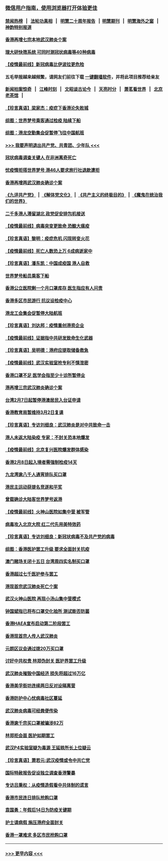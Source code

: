 ### [微信用户指南，使用浏览器打开体验更佳](https://github.com/gfw-breaker/banned-news1/blob/master/indexes/wechat-guide.md?t=0)
#### [禁闻热榜](热点新闻.md?t=0)  &nbsp;&nbsp;|&nbsp;&nbsp; [法轮功真相](https://github.com/gfw-breaker/truth/blob/master/README.md?t=0) &nbsp;&nbsp;|&nbsp;&nbsp; [明慧二十周年报告](https://github.com/gfw-breaker/mh-reports/blob/master/README.md?t=0) &nbsp;&nbsp;|&nbsp;&nbsp;[明慧期刊](https://github.com/gfw-breaker/mh-qikan) &nbsp;&nbsp;|&nbsp;&nbsp; [明慧海外之窗](https://github.com/gfw-breaker/mh-news/blob/master/README.md?t=0) &nbsp;&nbsp;|&nbsp;&nbsp; [神韵特别报道](https://github.com/gfw-breaker/mh-news/blob/master/shenyun.md?t=0)
#### [香港再增七宗本地武汉肺炎个案](../pages/nsc415/n11862405.md?t=02122322) 
#### [理大研快筛系统 可同时测冠状病毒等40种病毒](../pages/nsc415/n11862376.md?t=02122322) 
#### [【疫情最前线】新冠病毒比伊波拉更危险](../pages/nsc415/n11862199.md?t=02122322) 
#### 五毛举报越来越频繁，请网友们前往下载 [一键翻墙软件](https://github.com/gfw-breaker/ssr-accounts)，并将此项目推荐给亲友
#### [新闻拍案惊奇](https://github.com/gfw-breaker/banned-news1/blob/master/pages/link4.md) &nbsp;&nbsp;|&nbsp;&nbsp; [江峰时刻](https://github.com/gfw-breaker/banned-news1/blob/master/pages/link4.md) &nbsp;&nbsp;|&nbsp;&nbsp; [文昭谈古论今](https://github.com/gfw-breaker/banned-news1/blob/master/pages/link4.md) &nbsp;&nbsp;|&nbsp;&nbsp; [天亮时分](https://github.com/gfw-breaker/banned-news1/blob/master/pages/link4.md) &nbsp;&nbsp;|&nbsp;&nbsp; [萧茗看世界](https://github.com/gfw-breaker/banned-news1/blob/master/pages/link4.md) &nbsp;&nbsp;|&nbsp;&nbsp; [北京老茶馆](https://github.com/gfw-breaker/banned-news1/blob/master/pages/link4.md) &nbsp;&nbsp;|&nbsp;&nbsp; 
#### [【珍言真语】梁家杰：疫症下香港沦失败城](../pages/nsc415/n11861588.md?t=02122322) 
#### [组图：世界梦号乘客通过检疫 陆续下船](../pages/nsc415/n11858302.md?t=02122322) 
#### [组图：港龙空勤集会促暂停飞往中国航班](../pages/nsc415/n11858190.md?t=02122322) 
#### [>>> 我要声明退出共产党、共青团、少年队 <<<](https://github.com/begood0513/goodnews/blob/master/quit/letter.md) 
#### [冠状病毒调查关键人 在非洲离奇死亡](../pages/nsc415/n11859798.md?t=02122322) 
#### [忧疫情拒搭世界梦号 港46人要求旅行社退款遭拒](../pages/nsc415/n11859849.md?t=02122322) 
#### [香港再增两武汉肺炎确诊个案](../pages/nsc415/n11859833.md?t=02122322) 
#### [《九评共产党》](https://github.com/begood0513/9ping.md/blob/master/README.md) &nbsp;|&nbsp; [《解体党文化》](../../../../jtdwh.md/blob/master/README.md)  &nbsp;|&nbsp; [《共产主义的终极目的》](../../../../gczydzjmd.md/blob/master/README.md) &nbsp;|&nbsp; [《魔鬼在统治我们的世界》](../../../../mgztzwmdsj.md/blob/master/README.md) 
#### [二千多港人滞留湖北 政党促安排包机接送](../pages/nsc415/n11859831.md?t=02122322) 
#### [【疫情最前线】病毒突变更致命 恐酿大瘟疫](../pages/nsc415/n11859604.md?t=02122322) 
#### [【珍言真语】黎明：疫症危机 闪现转变火花](../pages/nsc415/n11859199.md?t=02122322) 
#### [【疫情最前线】死亡人数恐上万 6成病逝家中](../pages/nsc415/n11856687.md?t=02122322) 
#### [【珍言真语】潘东凯：中国成疫国 港人自救](../pages/nsc415/n11856962.md?t=02122322) 
#### [世界梦号船员乘客下船](../pages/nsc415/n11856883.md?t=02122322) 
#### [香港公立医院剩一个月口罩库存 医生指应有人问责](../pages/nsc415/n11856875.md?t=02122322) 
#### [香港多区市民游行 抗议设检疫中心](../pages/nsc415/n11856866.md?t=02122322) 
#### [港龙工会集会促暂停大陆航班](../pages/nsc415/n11856840.md?t=02122322) 
#### [【珍言真语】刘达邦：疫情重创港资企业](../pages/nsc415/n11854274.md?t=02122322) 
#### [【疫情最前线】证据指中共研发致命生化武器](../pages/nsc415/n11853087.md?t=02122322) 
#### [【珍言真语】吴明德：港府应提取储备救急](../pages/nsc415/n11852734.md?t=02122322) 
#### [【疫情最前线】武汉实验室抢专利不慎泄密](../pages/nsc415/n11850310.md?t=02122322) 
#### [香港口罩不足 医学会指至少十诊所暂停业](../pages/nsc415/n11850301.md?t=02122322) 
#### [港再增三宗武汉肺炎确诊个案](../pages/nsc415/n11850328.md?t=02122322) 
#### [台湾2月7日起暂停港澳居民入台证申请](../pages/nsc415/n11850304.md?t=02122322) 
#### [香港教育局暂维持3月2日复课](../pages/nsc415/n11850260.md?t=02122322) 
#### [【珍言真语】专访刘细良：武汉肺炎是对中共致命一击](../pages/nsc415/n11849934.md?t=02122322) 
#### [港人未返大陆染疫 专家：不封关恐本地爆发](../pages/nsc415/n11848021.md?t=02122322) 
#### [【疫情最前线】北京复兴医院爆发群体感染](../pages/nsc415/n11847626.md?t=02122322) 
#### [香港2月8日起入境者需强制检疫14天](../pages/nsc415/n11847658.md?t=02122322) 
#### [九龙湾逾八千人通宵排队买口罩](../pages/nsc415/n11847647.md?t=02122322) 
#### [港民主运动获提名竞逐和平奖](../pages/nsc415/n11847633.md?t=02122322) 
#### [曾载确诊大陆客世界梦号返港](../pages/nsc415/n11847608.md?t=02122322) 
#### [【疫情最前线】火神山医院如集中营 被军管](../pages/nsc415/n11847524.md?t=02122322) 
#### [病毒攻入北京大院 红二代先用美特效药](../pages/nsc415/n11847427.md?t=02122322) 
#### [【珍言真语】专访刘细良：新冠状病毒不及共产党的病毒](../pages/nsc415/n11847164.md?t=02122322) 
#### [组图：香港医护罢工升级 要求全面封关抗疫](../pages/nsc415/n11844107.md?t=02122322) 
#### [澳门赌场关闭十五日 台湾周四实名制买口罩](../pages/nsc415/n11845083.md?t=02122322) 
#### [香港超过七千医护参与罢工](../pages/nsc415/n11845051.md?t=02122322) 
#### [港现首宗武汉肺炎死亡个案](../pages/nsc415/n11844998.md?t=02122322) 
#### [武汉火神山医院 再现小汤山集中营模式](../pages/nsc415/n11844763.md?t=02122322) 
#### [钟国斌指已将布口罩交化验所 测试能否防菌](../pages/nsc415/n11842783.md?t=02122322) 
#### [香港HAEA宣布启动第二阶段罢工](../pages/nsc415/n11842723.md?t=02122322) 
#### [香港现首宗人传人武汉肺炎](../pages/nsc415/n11842766.md?t=02122322) 
#### [元朗区议会通过拨20万买口罩](../pages/nsc415/n11842754.md?t=02122322) 
#### [讨好中共权贵 林郑伪封关 医护界罢工升级](../pages/nsc415/n11842359.md?t=02122322) 
#### [武汉肺炎摧毁中国经济 损失将超过16万亿](../pages/nsc415/n11839723.md?t=02122322) 
#### [香港美孚街坊连续两日反对设隔离营](../pages/nsc415/n11839962.md?t=02122322) 
#### [香港防护中心忧病毒社区蔓延](../pages/nsc415/n11839933.md?t=02122322) 
#### [武汉肺炎病毒可经粪便传染](../pages/nsc415/n11839939.md?t=02122322) 
#### [香港逾千宗买口罩被骗涉82万](../pages/nsc415/n11839914.md?t=02122322) 
#### [林郑拒会面 医护如期罢工](../pages/nsc415/n11839892.md?t=02122322) 
#### [武汉P4实验室疑为毒源 王延轶所长上位疑云](../pages/nsc415/n11835543.md?t=02122322) 
#### [【珍言真语】萧若元:武汉疫情或令中共亡党](../pages/nsc415/n11829394.md?t=02122322) 
#### [国际特赦报告促设独立调查香港警暴](../pages/nsc415/n11833845.md?t=02122322) 
#### [专访吕秉权：从疫情造假看中共体制的谎言](../pages/nsc415/n11833813.md?t=02122322) 
#### [香港市民连日排队抢购口罩](../pages/nsc415/n11833794.md?t=02122322) 
#### [袁国勇：年假后14日为防疫关键期](../pages/nsc415/n11831088.md?t=02122322) 
#### [护士请病假 施压港府全面封关](../pages/nsc415/n11831030.md?t=02122322) 
#### [香港一罩难求 多区市民抢购口罩](../pages/nsc415/n11831002.md?t=02122322) 

----
#### [ >>> 更早内容 <<< ](../indexes/nsc415-earlier.md)

